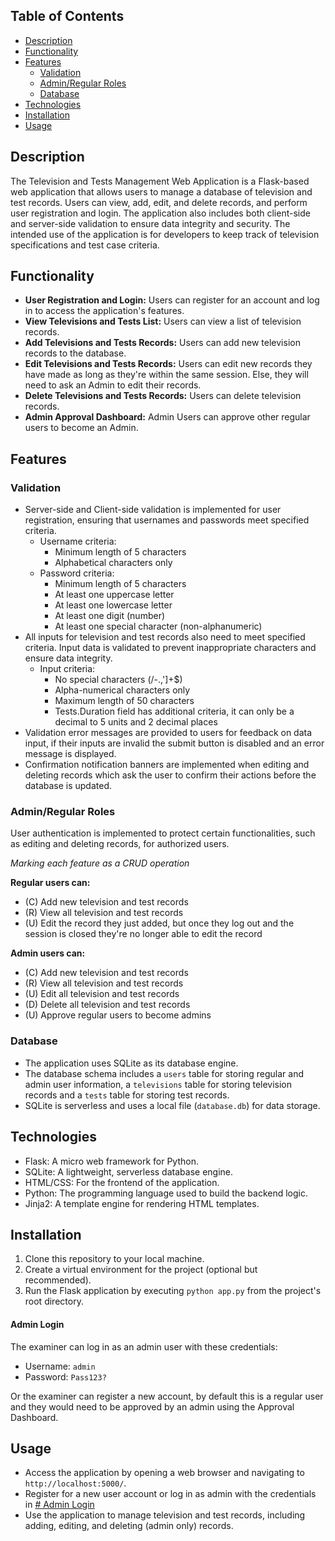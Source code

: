 ## Table of Contents
* [Description](#description)
* [Functionality](#functionality)
* [Features](#features)
  * [Validation](#validation)
  * [Admin/Regular Roles](#adminregular-roles)
  * [Database](#database)
* [Technologies](#technologies)
* [Installation](#installation)
* [Usage](#usage)


## Description
The Television and Tests Management Web Application is a Flask-based web application that allows users to manage a database of television and test records. Users can view, add, edit, and delete records, and perform user registration and login. The application also includes both client-side and server-side validation to ensure data integrity and security.
The intended use of the application is for developers to keep track of television specifications and test case criteria.

## Functionality
* **User Registration and Login:** Users can register for an account and log in to access the application's features.
* **View Televisions and Tests List:** Users can view a list of television records.
* **Add Televisions and Tests Records:** Users can add new television records to the database.
* **Edit Televisions and Tests Records:** Users can edit new records they have made as long as they're within the same session. Else, they will need to ask an Admin to edit their records.
* **Delete Televisions and Tests Records:** Users can delete television records.
* **Admin Approval Dashboard:** Admin Users can approve other regular users to become an Admin.

## Features
### Validation
* Server-side and Client-side validation is implemented for user registration, ensuring that usernames and passwords meet specified criteria.
  * Username criteria:
    * Minimum length of 5 characters
    * Alphabetical characters only
  * Password criteria:
    * Minimum length of 5 characters
    * At least one uppercase letter
    * At least one lowercase letter
    * At least one digit (number)
    * At least one special character (non-alphanumeric)
* All inputs for television and test records also need to meet specified criteria. Input data is validated to prevent inappropriate characters and ensure data integrity.
  * Input criteria:
    * No special characters (/\-.,']+$)
    * Alpha-numerical characters only
    * Maximum length of 50 characters
    * Tests.Duration field has additional criteria, it can only be a decimal to 5 units and 2 decimal places
* Validation error messages are provided to users for feedback on data input, if their inputs are invalid the submit button is disabled and an error message is displayed.
* Confirmation notification banners are implemented when editing and deleting records which ask the user to confirm their actions before the database is updated.

### Admin/Regular Roles
User authentication is implemented to protect certain functionalities, such as editing and deleting records, for authorized users.

_Marking each feature as a CRUD operation_

**Regular users can:**
* (C) Add new television and test records
* (R) View all television and test records
* (U) Edit the record they just added, but once they log out and the session is closed they're no longer able to edit the record

**Admin users can:**
* (C) Add new television and test records
* (R) View all television and test records
* (U) Edit all television and test records
* (D) Delete all television and test records
* (U) Approve regular users to become admins

### Database
* The application uses SQLite as its database engine.
* The database schema includes a `users` table for storing regular and admin user information, a `televisions` table for storing television records and a `tests` table for storing test records.
* SQLite is serverless and uses a local file (`database.db`) for data storage.

## Technologies
* Flask: A micro web framework for Python.
* SQLite: A lightweight, serverless database engine.
* HTML/CSS: For the frontend of the application.
* Python: The programming language used to build the backend logic.
* Jinja2: A template engine for rendering HTML templates.

## Installation
1. Clone this repository to your local machine.
2. Create a virtual environment for the project (optional but recommended).
3. Run the Flask application by executing `python app.py` from the project's root directory.

#### Admin Login
The examiner can log in as an admin user with these credentials:
* Username: `admin` 
* Password: `Pass123?`

Or the examiner can register a new account, by default this is a regular user and they would need to be approved by an admin using the Approval Dashboard.

## Usage
* Access the application by opening a web browser and navigating to `http://localhost:5000/`.
* Register for a new user account or log in as admin with the credentials in [# Admin Login](#admin-login)
* Use the application to manage television and test records, including adding, editing, and deleting (admin only) records.
